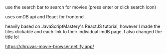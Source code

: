 use the search bar to search for movies (press enter or click search icon)

uses omDB api and React for frontend

heavily based on JavaScriptMastery's ReactJS tutorial, however I made the tiles clickable and each link to their individual imdB page. I also changed the title lol 

https://dhruvas-movie-browser.netlify.app/ 
